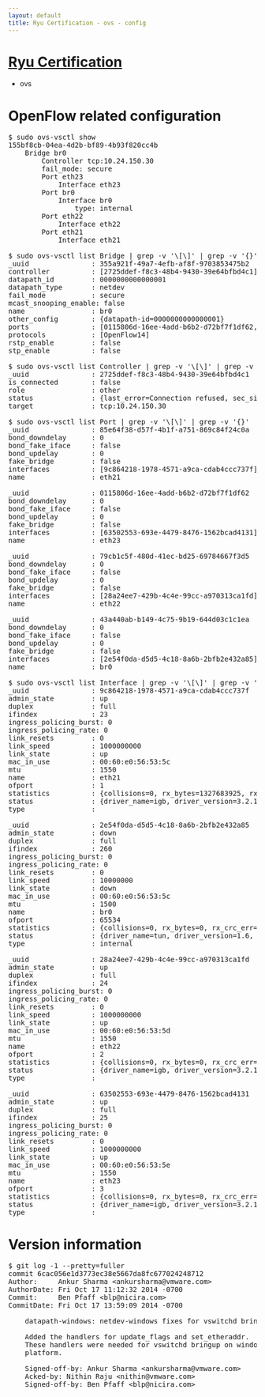 ```yaml
---
layout: default
title: Ryu Certification - ovs - config
---
```

# [Ryu Certification](http://osrg.github.io/ryu/certification.html)
* ovs 

# OpenFlow related configuration
<pre>
$ sudo ovs-vsctl show
155bf8cb-04ea-4d2b-bf89-4b93f820cc4b
    Bridge br0
        Controller tcp:10.24.150.30
        fail_mode: secure
        Port eth23
            Interface eth23
        Port br0
            Interface br0
                type: internal
        Port eth22
            Interface eth22
        Port eth21
            Interface eth21

$ sudo ovs-vsctl list Bridge | grep -v '\[\]' | grep -v '{}'
_uuid               : 355a921f-49a7-4efb-af8f-9703853475b2
controller          : [2725ddef-f8c3-48b4-9430-39e64bfbd4c1]
datapath_id         : 0000000000000001
datapath_type       : netdev
fail_mode           : secure
mcast_snooping_enable: false
name                : br0
other_config        : {datapath-id=0000000000000001}
ports               : [0115806d-16ee-4add-b6b2-d72bf7f1df62, 43a440ab-b149-4c75-9b19-644d03c1c1ea, 79cb1c5f-480d-41ec-bd25-69784667f3d5, 85e64f38-d57f-4b1f-a751-869c84f24c0a]
protocols           : [OpenFlow14]
rstp_enable         : false
stp_enable          : false

$ sudo ovs-vsctl list Controller | grep -v '\[\]' | grep -v '{}'
_uuid               : 2725ddef-f8c3-48b4-9430-39e64bfbd4c1
is_connected        : false
role                : other
status              : {last_error=Connection refused, sec_since_connect=822, sec_since_disconnect=1, state=BACKOFF}
target              : tcp:10.24.150.30

$ sudo ovs-vsctl list Port | grep -v '\[\]' | grep -v '{}'
_uuid               : 85e64f38-d57f-4b1f-a751-869c84f24c0a
bond_downdelay      : 0
bond_fake_iface     : false
bond_updelay        : 0
fake_bridge         : false
interfaces          : [9c864218-1978-4571-a9ca-cdab4ccc737f]
name                : eth21

_uuid               : 0115806d-16ee-4add-b6b2-d72bf7f1df62
bond_downdelay      : 0
bond_fake_iface     : false
bond_updelay        : 0
fake_bridge         : false
interfaces          : [63502553-693e-4479-8476-1562bcad4131]
name                : eth23

_uuid               : 79cb1c5f-480d-41ec-bd25-69784667f3d5
bond_downdelay      : 0
bond_fake_iface     : false
bond_updelay        : 0
fake_bridge         : false
interfaces          : [28a24ee7-429b-4c4e-99cc-a970313ca1fd]
name                : eth22

_uuid               : 43a440ab-b149-4c75-9b19-644d03c1c1ea
bond_downdelay      : 0
bond_fake_iface     : false
bond_updelay        : 0
fake_bridge         : false
interfaces          : [2e54f0da-d5d5-4c18-8a6b-2bfb2e432a85]
name                : br0

$ sudo ovs-vsctl list Interface | grep -v '\[\]' | grep -v '{}'
_uuid               : 9c864218-1978-4571-a9ca-cdab4ccc737f
admin_state         : up
duplex              : full
ifindex             : 23
ingress_policing_burst: 0
ingress_policing_rate: 0
link_resets         : 0
link_speed          : 1000000000
link_state          : up
mac_in_use          : 00:60:e0:56:53:5c
mtu                 : 1550
name                : eth21
ofport              : 1
statistics          : {collisions=0, rx_bytes=1327683925, rx_crc_err=0, rx_dropped=0, rx_errors=0, rx_frame_err=0, rx_over_err=0, rx_packets=169909694, tx_bytes=0, tx_dropped=0, tx_errors=0, tx_packets=0}
status              : {driver_name=igb, driver_version=3.2.10-k, firmware_version=2.10-9}
type                : 

_uuid               : 2e54f0da-d5d5-4c18-8a6b-2bfb2e432a85
admin_state         : down
duplex              : full
ifindex             : 260
ingress_policing_burst: 0
ingress_policing_rate: 0
link_resets         : 0
link_speed          : 10000000
link_state          : down
mac_in_use          : 00:60:e0:56:53:5c
mtu                 : 1500
name                : br0
ofport              : 65534
statistics          : {collisions=0, rx_bytes=0, rx_crc_err=0, rx_dropped=0, rx_errors=0, rx_frame_err=0, rx_over_err=0, rx_packets=0, tx_bytes=0, tx_dropped=0, tx_errors=0, tx_packets=0}
status              : {driver_name=tun, driver_version=1.6, firmware_version=N/A}
type                : internal

_uuid               : 28a24ee7-429b-4c4e-99cc-a970313ca1fd
admin_state         : up
duplex              : full
ifindex             : 24
ingress_policing_burst: 0
ingress_policing_rate: 0
link_resets         : 0
link_speed          : 1000000000
link_state          : up
mac_in_use          : 00:60:e0:56:53:5d
mtu                 : 1550
name                : eth22
ofport              : 2
statistics          : {collisions=0, rx_bytes=0, rx_crc_err=0, rx_dropped=0, rx_errors=0, rx_frame_err=0, rx_over_err=0, rx_packets=0, tx_bytes=2035185950, tx_dropped=0, tx_errors=0, tx_packets=104476111}
status              : {driver_name=igb, driver_version=3.2.10-k, firmware_version=2.10-9}
type                : 

_uuid               : 63502553-693e-4479-8476-1562bcad4131
admin_state         : up
duplex              : full
ifindex             : 25
ingress_policing_burst: 0
ingress_policing_rate: 0
link_resets         : 0
link_speed          : 1000000000
link_state          : up
mac_in_use          : 00:60:e0:56:53:5e
mtu                 : 1550
name                : eth23
ofport              : 3
statistics          : {collisions=0, rx_bytes=0, rx_crc_err=0, rx_dropped=0, rx_errors=0, rx_frame_err=0, rx_over_err=0, rx_packets=0, tx_bytes=2886674908, tx_dropped=0, tx_errors=0, tx_packets=7651073}
status              : {driver_name=igb, driver_version=3.2.10-k, firmware_version=2.10-9}
type                : 
</pre>

# Version information
<pre>
$ git log -1 --pretty=fuller
commit 6cac056e1d3773ec38e5667da8fc677024248712
Author:     Ankur Sharma &lt;ankursharma@vmware.com&gt;
AuthorDate: Fri Oct 17 11:12:32 2014 -0700
Commit:     Ben Pfaff &lt;blp@nicira.com&gt;
CommitDate: Fri Oct 17 13:59:09 2014 -0700

    datapath-windows: netdev-windows fixes for vswitchd bringup.
    
    Added the handlers for update_flags and set_etheraddr.
    These handlers were needed for vswitchd bringup on windows
    platform.
    
    Signed-off-by: Ankur Sharma &lt;ankursharma@vmware.com&gt;
    Acked-by: Nithin Raju &lt;nithin@vmware.com&gt;
    Signed-off-by: Ben Pfaff &lt;blp@nicira.com&gt;
</pre>

